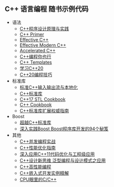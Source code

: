 ## C++ 语言编程 随书示例代码

+ 语法
    - [C++程序设计原理与实践](Programming.Principles.And.Practice.Using.Cpp)
    - [C++ Primer](Cpp.Primer)
    - [Effective C++](Effective.Cpp)
    - [Effective Modern C++](Effective.Modern.Cpp)
    - [Accelerated C++](Accelerated.Cpp)
    - [C++编程你也行](You.Can.Program.In.Cpp)
    - [C++ Templates](Cpp.Templates)
    - [学习C++20](Cpp.20.For.Programmers)
    - [C++20编程技巧](Cpp.20.Recipes)
+ 标准库
    - [标准C++输入输出流与本地化](Standard.Cpp.IOStreams.And.Locales)
    - [C++标准库](The.Cpp.Standard.Library)
    - [C++17 STL Cookbook](Cpp.17.STL.Cookbook)
    - [C++ Cookbook](Cpp.Cookbook)
    - [C++标准库扩展权威指南](The.Cpp.Standard.Library.Extentions)
+ Boost
    - [超越C++标准库](Beyond.The.Cpp.Standard.Library)
    - [深入实践Boost Boost程序库开发的94个秘笈](Boost.Cpp.Application.Development.Cookbook)
+ 其他
    - [C++并发编程实战](Cpp.Concurrency.In.Action)
    - [C++性能优化指南](Optimized.Cpp)
    - [深入应用C++11代码优化与工程级应用](In.Depth.Cpp.11)
    - [C++设计新思维 泛型编程与设计模式之应用](Modern.Cpp.Design)
    - [C++高性能编程](The.Art.Of.Writing.Efficient.Programs)
    - [C++嵌入式开发实例精解](Embedded.Programming.With.Modern.Cpp.Cookbook)
    - [CPU眼里的C/C++](C.And.Cpp.In.The.Eyes.Of.CPU)


